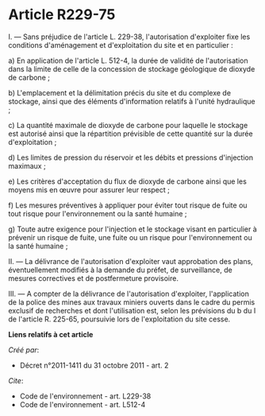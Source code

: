 # Article R229-75

I. ― Sans préjudice de l'article L. 229-38, l'autorisation d'exploiter fixe les conditions d'aménagement et d'exploitation du
site et en particulier : 

a) En application de l'article L. 512-4, la durée de validité de l'autorisation dans la limite de celle de la concession de
stockage géologique de dioxyde de carbone ; 

b) L'emplacement et la délimitation précis du site et du complexe de stockage, ainsi que des éléments d'information relatifs
à l'unité hydraulique ; 

c) La quantité maximale de dioxyde de carbone pour laquelle le stockage est autorisé ainsi que la répartition prévisible de
cette quantité sur la durée d'exploitation ; 

d) Les limites de pression du réservoir et les débits et pressions d'injection maximaux ; 

e) Les critères d'acceptation du flux de dioxyde de carbone ainsi que les moyens mis en œuvre pour assurer leur respect ; 

f) Les mesures préventives à appliquer pour éviter tout risque de fuite ou tout risque pour l'environnement ou la santé
humaine ; 

g) Toute autre exigence pour l'injection et le stockage visant en particulier à prévenir un risque de fuite, une fuite ou un
risque pour l'environnement ou la santé humaine ; 

II. ― La délivrance de l'autorisation d'exploiter vaut approbation des plans, éventuellement modifiés à la demande du préfet,
de surveillance, de mesures correctives et de postfermeture provisoire. 

III. ― A compter de la délivrance de l'autorisation d'exploiter, l'application de la police des mines aux travaux miniers
ouverts dans le cadre du permis exclusif de recherches et dont l'utilisation est, selon les prévisions du b du I de l'article
R. 225-65, poursuivie lors de l'exploitation du site cesse.

**Liens relatifs à cet article**

_Créé par_:

  - Décret n°2011-1411 du 31 octobre 2011 - art. 2

_Cite_:

  - Code de l'environnement - art. L229-38
  - Code de l'environnement - art. L512-4
